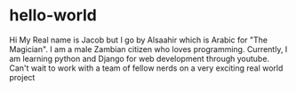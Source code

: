# hello-world

Hi My Real name is Jacob but I go by Alsaahir which is Arabic for "The Magician".
I am a male Zambian citizen who loves programming.
Currently, I am learning python and Django for web development through youtube.
Can't wait to work with a team of fellow nerds on a very exciting real world project
